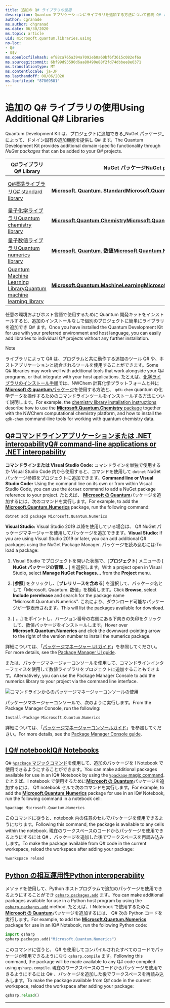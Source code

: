 ```yaml
---
title: 追加の Q# ライブラリの使用
description: Quantum アプリケーションにライブラリを追加する方法について説明 Q# します。
author: cgranade
ms.author: chgranad
ms.date: 06/30/2020
ms.topic: article
uid: microsoft.quantum.libraries.using
no-loc:
- Q#
- $$v
ms.openlocfilehash: ef88ca765a394a7092eb0a60bf6f3615c082ef6a
ms.sourcegitcommit: 6bf99d93590d6aa80490e88f2fd74dbbee8e0371
ms.translationtype: MT
ms.contentlocale: ja-JP
ms.lasthandoff: 08/06/2020
ms.locfileid: "87869581"
---
```

# <a name="using-additional-no-locq-libraries"></a><span data-ttu-id="cdec8-103">追加の Q# ライブラリの使用</span><span class="sxs-lookup"><span data-stu-id="cdec8-103">Using Additional Q# Libraries</span></span>

<span data-ttu-id="cdec8-104">Quantum Development Kit は、プロジェクトに追加できる_NuGet パッケージ_によって、ドメイン固有の追加機能を提供し Q# ます。</span><span class="sxs-lookup"><span data-stu-id="cdec8-104">The Quantum Development Kit provides additional domain-specific functionality through _NuGet packages_ that can be added to your Q# projects.</span></span>

| <span data-ttu-id="cdec8-105">Q#ライブラリ</span><span class="sxs-lookup"><span data-stu-id="cdec8-105">Q# Library</span></span>  | <span data-ttu-id="cdec8-106">NuGet パッケージ</span><span class="sxs-lookup"><span data-stu-id="cdec8-106">NuGet package</span></span> | <span data-ttu-id="cdec8-107">Notes</span><span class="sxs-lookup"><span data-stu-id="cdec8-107">Notes</span></span> |
|---------|---------|--------|
| [<span data-ttu-id="cdec8-108">Q#標準ライブラリ</span><span class="sxs-lookup"><span data-stu-id="cdec8-108">Q# standard library</span></span>](xref:microsoft.quantum.libraries.standard.intro) | [<span data-ttu-id="cdec8-109">**Microsoft. Quantum. Standard**</span><span class="sxs-lookup"><span data-stu-id="cdec8-109">**Microsoft.Quantum.Standard**</span></span>](https://www.nuget.org/packages/Microsoft.Quantum.Standard) | <span data-ttu-id="cdec8-110">既定で含まれる</span><span class="sxs-lookup"><span data-stu-id="cdec8-110">Included by default</span></span> |
| [<span data-ttu-id="cdec8-111">量子化学ライブラリ</span><span class="sxs-lookup"><span data-stu-id="cdec8-111">Quantum chemistry library</span></span>](xref:microsoft.quantum.chemistry.concepts.intro) | [<span data-ttu-id="cdec8-112">**Microsoft.Quantum.Chemistry**</span><span class="sxs-lookup"><span data-stu-id="cdec8-112">**Microsoft.Quantum.Chemistry**</span></span>](https://www.nuget.org/packages/Microsoft.Quantum.Chemistry) | |
| [<span data-ttu-id="cdec8-113">量子数値ライブラリ</span><span class="sxs-lookup"><span data-stu-id="cdec8-113">Quantum numerics library</span></span>](xref:microsoft.quantum.numerics.intro) | [<span data-ttu-id="cdec8-114">**Microsoft. Quantum. 数値**</span><span class="sxs-lookup"><span data-stu-id="cdec8-114">**Microsoft.Quantum.Numerics**</span></span>](https://www.nuget.org/packages/Microsoft.Quantum.Numerics) | |
| [<span data-ttu-id="cdec8-115">Quantum Machine Learning Library</span><span class="sxs-lookup"><span data-stu-id="cdec8-115">Quantum machine learning library</span></span>](xref:microsoft.quantum.libraries.machine-learning.intro) | [<span data-ttu-id="cdec8-116">**Microsoft.Quantum.MachineLearning**</span><span class="sxs-lookup"><span data-stu-id="cdec8-116">**Microsoft.Quantum.MachineLearning**</span></span>](https://www.nuget.org/packages/Microsoft.Quantum.MachineLearning) | |

<span data-ttu-id="cdec8-117">任意の環境およびホスト言語で使用するために Quantum 開発キットをインストールすると、追加のインストールなしで個別のプロジェクトに簡単にライブラリを追加でき Q# ます。</span><span class="sxs-lookup"><span data-stu-id="cdec8-117">Once you have installed the Quantum Development Kit for use with your preferred environment and host language, you can easily add libraries to individual Q# projects without any further installation.</span></span>

> [!NOTE]
> <span data-ttu-id="cdec8-118">ライブラリによって Q# は、プログラムと共に動作する追加のツール Q# や、ホストアプリケーションと統合されるツールを使用することができます。</span><span class="sxs-lookup"><span data-stu-id="cdec8-118">Some Q# libraries may work well with additional tools that work alongside your Q# programs, or that integrate with your host applications.</span></span>
> <span data-ttu-id="cdec8-119">たとえば、[化学ライブラリのインストール手順](xref:microsoft.quantum.chemistry.concepts.installation)では、NWChem 計算化学プラットフォームと共に[ **Microsoft の quantum**パッケージ](https://www.nuget.org/packages/Microsoft.Quantum.Chemistry)を使用する方法と、 `qdk-chem` quantum の化学データを操作するためのコマンドラインツールをインストールする方法について説明します。</span><span class="sxs-lookup"><span data-stu-id="cdec8-119">For example, the [chemistry library installation instructions](xref:microsoft.quantum.chemistry.concepts.installation) describe how to use the [**Microsoft.Quantum.Chemistry** package](https://www.nuget.org/packages/Microsoft.Quantum.Chemistry) together with the NWChem computational chemistry platform, and how to install the `qdk-chem` command-line tools for working with quantum chemistry data.</span></span>

## <a name="no-locq-command-line-applications-or-net-interopability"></a>[<span data-ttu-id="cdec8-120">Q#コマンドラインアプリケーションまたは .NET interopability</span><span class="sxs-lookup"><span data-stu-id="cdec8-120">Q# command-line applications or .NET interopability</span></span>](#tab/tabid-csproj)

<span data-ttu-id="cdec8-121">**コマンドラインまたは Visual Studio Code:** コマンドラインを単独で使用するか Visual Studio Code 内から使用すると、コマンドを使用して `dotnet` NuGet パッケージ参照をプロジェクトに追加できます。</span><span class="sxs-lookup"><span data-stu-id="cdec8-121">**Command line or Visual Studio Code:** Using the command line on its own or from within Visual Studio Code, you can use the `dotnet` command to add a NuGet package reference to your project.</span></span>
<span data-ttu-id="cdec8-122">たとえば、 [**Microsoft の Quantum**](https://www.nuget.org/packages/Microsoft.Quantum.Numerics)パッケージを追加するには、次のコマンドを実行します。</span><span class="sxs-lookup"><span data-stu-id="cdec8-122">For example, to add the [**Microsoft.Quantum.Numerics**](https://www.nuget.org/packages/Microsoft.Quantum.Numerics) package, run the following command:</span></span>

```dotnetcli
dotnet add package Microsoft.Quantum.Numerics
```

<span data-ttu-id="cdec8-123">**Visual Studio:** Visual Studio 2019 以降を使用している場合は、 Q# NuGet パッケージマネージャーを使用してパッケージを追加できます。</span><span class="sxs-lookup"><span data-stu-id="cdec8-123">**Visual Studio:** If you are using Visual Studio 2019 or later, you can add additional Q# packages using the NuGet Package Manager.</span></span>
<span data-ttu-id="cdec8-124">パッケージを読み込むには:</span><span class="sxs-lookup"><span data-stu-id="cdec8-124">To load a package:</span></span> 
1. <span data-ttu-id="cdec8-125">Visual Studio でプロジェクトを開いた状態で、[**プロジェクト**] メニューの [ **NuGet パッケージの管理...** ] を選択します。</span><span class="sxs-lookup"><span data-stu-id="cdec8-125">With a project open in Visual Studio, select **Manage NuGet Packages...** from the **Project** menu.</span></span>

2. <span data-ttu-id="cdec8-126">[**参照**] をクリックし、[**プレリリースを含める**] を選択して、パッケージ名として「Microsoft. Quantum. 数値」を検索します。</span><span class="sxs-lookup"><span data-stu-id="cdec8-126">Click **Browse**, select **Include prerelease** and search for the package name "Microsoft.Quantum.Numerics".</span></span> <span data-ttu-id="cdec8-127">これにより、ダウンロード可能なパッケージが一覧表示されます。</span><span class="sxs-lookup"><span data-stu-id="cdec8-127">This will list the packages available for download.</span></span>

3. <span data-ttu-id="cdec8-128">[ **..** .] をポイントし、バージョン番号の右側にある下向きの矢印をクリックして、数値パッケージをインストールします。</span><span class="sxs-lookup"><span data-stu-id="cdec8-128">Hover over **Microsoft.Quantum.Numerics** and click the downward-pointing arrow to the right of the version number to install the numerics package.</span></span>

<span data-ttu-id="cdec8-129">詳細については、「[パッケージマネージャー UI ガイド](https://docs.microsoft.com/nuget/tools/package-manager-ui)」を参照してください。</span><span class="sxs-lookup"><span data-stu-id="cdec8-129">For more details, see the [Package Manager UI guide](https://docs.microsoft.com/nuget/tools/package-manager-ui).</span></span>

<span data-ttu-id="cdec8-130">または、パッケージマネージャーコンソールを使用して、コマンドラインインターフェイスを使用して数値ライブラリをプロジェクトに追加することもできます。</span><span class="sxs-lookup"><span data-stu-id="cdec8-130">Alternatively, you can use the Package Manager Console to add the numerics library to your project via the command line interface.</span></span>

![コマンドラインからのパッケージマネージャーコンソールの使用](~/media/vs2017-nuget-console-menu.png)

<span data-ttu-id="cdec8-132">パッケージマネージャーコンソールで、次のように実行します。</span><span class="sxs-lookup"><span data-stu-id="cdec8-132">From the Package Manager Console, run the following:</span></span>

```
Install-Package Microsoft.Quantum.Numerics
```

<span data-ttu-id="cdec8-133">詳細については、「[パッケージマネージャーコンソールガイド](https://docs.microsoft.com/nuget/tools/package-manager-console)」を参照してください。</span><span class="sxs-lookup"><span data-stu-id="cdec8-133">For more details, see the [Package Manager Console guide](https://docs.microsoft.com/nuget/tools/package-manager-console).</span></span>

## <a name="ino-locq-notebooks"></a>[<span data-ttu-id="cdec8-134">I Q# notebook</span><span class="sxs-lookup"><span data-stu-id="cdec8-134">IQ# Notebooks</span></span>](#tab/tabid-notebook)

<span data-ttu-id="cdec8-135">Q# [ `%package` マジックコマンド](xref:microsoft.quantum.iqsharp.magic-ref.package)を使用して、追加のパッケージを I Notebook で使用できるようにすることができます。</span><span class="sxs-lookup"><span data-stu-id="cdec8-135">You can make additional packages available for use in an IQ# Notebook by using the [`%package` magic command](xref:microsoft.quantum.iqsharp.magic-ref.package).</span></span>
<span data-ttu-id="cdec8-136">たとえば、I notebook で使用するために[**Microsoft の Quantum**](https://www.nuget.org/packages/Microsoft.Quantum.Numerics)パッケージを追加するには、 Q# notebook セルで次のコマンドを実行します。</span><span class="sxs-lookup"><span data-stu-id="cdec8-136">For example, to add the [**Microsoft.Quantum.Numerics**](https://www.nuget.org/packages/Microsoft.Quantum.Numerics) package for use in an IQ# Notebook, run the following command in a notebook cell:</span></span>

```
%package Microsoft.Quantum.Numerics
```

<span data-ttu-id="cdec8-137">このコマンドに従うと、notebook 内の任意のセルでパッケージを使用できるようになります。</span><span class="sxs-lookup"><span data-stu-id="cdec8-137">Following this command, the package is available to any cells within the notebook.</span></span>
<span data-ttu-id="cdec8-138">現在のワークスペースのコードからパッケージを使用できるようにするには Q# 、パッケージを追加した後でワークスペースを再読み込みします。</span><span class="sxs-lookup"><span data-stu-id="cdec8-138">To make the package available from Q# code in the current workspace, reload the workspace after adding your package:</span></span>

```
%workspace reload
```

## <a name="python-interoperability"></a>[<span data-ttu-id="cdec8-139">Python の相互運用性</span><span class="sxs-lookup"><span data-stu-id="cdec8-139">Python interoperability</span></span>](#tab/tabid-python)


<span data-ttu-id="cdec8-140">メソッドを使用して、Python ホストプログラムで追加のパッケージを使用できるようにすることができ [`qsharp.packages.add`](https://docs.microsoft.com/python/qsharp/qsharp.packages.packages) ます。</span><span class="sxs-lookup"><span data-stu-id="cdec8-140">You can make additional packages available for use in a Python host program by using the [`qsharp.packages.add`](https://docs.microsoft.com/python/qsharp/qsharp.packages.packages) method.</span></span>
<span data-ttu-id="cdec8-141">たとえば、I Notebook で使用するために[**Microsoft の Quantum**](https://www.nuget.org/packages/Microsoft.Quantum.Numerics)パッケージを追加するには、 Q# 次の Python コードを実行します。</span><span class="sxs-lookup"><span data-stu-id="cdec8-141">For example, to add the [**Microsoft.Quantum.Numerics**](https://www.nuget.org/packages/Microsoft.Quantum.Numerics) package for use in an IQ# Notebook, run the following Python code:</span></span>

```python
import qsharp
qsharp.packages.add("Microsoft.Quantum.Numerics")
```

<span data-ttu-id="cdec8-142">このコマンドに従うと、 Q# を使用してコンパイルされたすべてのコードでパッケージが使用できるようになり `qsharp.compile` ます。</span><span class="sxs-lookup"><span data-stu-id="cdec8-142">Following this command, the package will be made available to any Q# code compiled using `qsharp.compile`.</span></span>
<span data-ttu-id="cdec8-143">現在のワークスペースのコードからパッケージを使用できるようにするには Q# 、パッケージを追加した後でワークスペースを再読み込みします。</span><span class="sxs-lookup"><span data-stu-id="cdec8-143">To make the package available from Q# code in the current workspace, reload the workspace after adding your package:</span></span>

```python
qsharp.reload()
```

***
